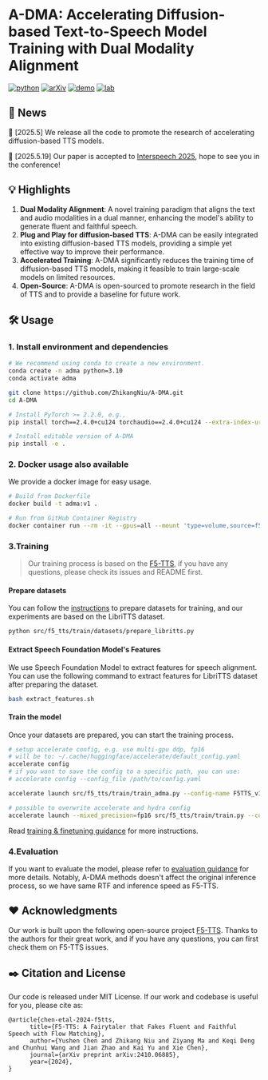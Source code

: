 # A-DMA: **A**ccelerating Diffusion-based Text-to-Speech Model Training with **D**ual **M**odality **A**lignment

[![python](https://img.shields.io/badge/Python-3.10-brightgreen)](https://github.com/SWivid/F5-TTS)
[![arXiv](https://img.shields.io/badge/arXiv-2410.06885-b31b1b.svg?logo=arXiv)](https://arxiv.org/abs/2410.06885)
[![demo](https://img.shields.io/badge/GitHub-Demo%20page-orange.svg)](https://opendemopages.github.io/ademo/)
[![lab](https://img.shields.io/badge/X--LANCE-Lab-grey?labelColor=lightgrey)](https://x-lance.sjtu.edu.cn/)

## 📜 News
🚀 [2025.5] We release all the code to promote the research of accelerating diffusion-based TTS models.

🚀 [2025.5.19] Our paper is accepted to [Interspeech 2025](https://www.interspeech2025.org/home), hope to see you in the conference!

## 💡 Highlights
1. **Dual Modality Alignment**: A novel training paradigm that aligns the text and audio modalities in a dual manner, enhancing the model's ability to generate fluent and faithful speech.
2. **Plug and Play for diffusion-based TTS**: A-DMA can be easily integrated into existing diffusion-based TTS models, providing a simple yet effective way to improve their performance.
3. **Accelerated Training**: A-DMA significantly reduces the training time of diffusion-based TTS models, making it feasible to train large-scale models on limited resources.
4. **Open-Source**: A-DMA is open-sourced to promote research in the field of TTS and to provide a baseline for future work.
## 🛠️ Usage
### 1. Install environment and dependencies
```bash
# We recommend using conda to create a new environment.
conda create -n adma python=3.10
conda activate adma

git clone https://github.com/ZhikangNiu/A-DMA.git
cd A-DMA

# Install PyTorch >= 2.2.0, e.g.,
pip install torch==2.4.0+cu124 torchaudio==2.4.0+cu124 --extra-index-url https://download.pytorch.org/whl/cu124

# Install editable version of A-DMA
pip install -e .
```

### 2. Docker usage also available
We provide a docker image for easy usage. 
```bash
# Build from Dockerfile
docker build -t adma:v1 .

# Run from GitHub Container Registry
docker container run --rm -it --gpus=all --mount 'type=volume,source=f5-tts,target=/root/.cache/huggingface/hub/' -p 7860:7860 ghcr.io/zhikangniu/a-dma:main
```



### 3.Training
> Our training process is based on the [F5-TTS](https://github.com/SWivid/F5-TTS), if you have any questions, please check its issues and README first.
#### Prepare datasets
You can follow the [instructions](src/f5_tts/train) to prepare datasets for training, and our experiments are based on the LibriTTS dataset.
```bash
python src/f5_tts/train/datasets/prepare_libritts.py
```
#### Extract Speech Foundation Model's Features
We use Speech Foundation Model to extract features for speech alignment. You can use the following command to extract features for LibriTTS dataset after preparing the dataset.
```bash
bash extract_features.sh
```

#### Train the model
Once your datasets are prepared, you can start the training process.

```bash
# setup accelerate config, e.g. use multi-gpu ddp, fp16
# will be to: ~/.cache/huggingface/accelerate/default_config.yaml
accelerate config
# if you want to save the config to a specific path, you can use:
# accelerate config --config_file /path/to/config.yaml

accelerate launch src/f5_tts/train/train_adma.py --config-name F5TTS_v1_Small.yaml

# possible to overwrite accelerate and hydra config
accelerate launch --mixed_precision=fp16 src/f5_tts/train/train.py --config-name F5TTS_v1_Base.yaml ++datasets.batch_size_per_gpu=19200
```


Read [training & finetuning guidance](src/f5_tts/train) for more instructions.


### 4.Evaluation
If you want to evaluate the model, please refer to [evaluation guidance](src/f5_tts/eval) for more details. Notably, A-DMA methods doesn't affect the original inference process, so we have same RTF and inference speed as F5-TTS.

## ❤️ Acknowledgments
Our work is built upon the following open-source project [F5-TTS](https://github.com/SWivid/F5-TTS). Thanks to the authors for their great work, and if you have any questions, you can first check them on F5-TTS issues.

## ✒️ Citation and License
Our code is released under MIT License. If our work and codebase is useful for you, please cite as:
```
@article{chen-etal-2024-f5tts,
      title={F5-TTS: A Fairytaler that Fakes Fluent and Faithful Speech with Flow Matching}, 
      author={Yushen Chen and Zhikang Niu and Ziyang Ma and Keqi Deng and Chunhui Wang and Jian Zhao and Kai Yu and Xie Chen},
      journal={arXiv preprint arXiv:2410.06885},
      year={2024},
}
```
```

```



